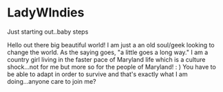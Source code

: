 # LadyWIndies
Just starting out..baby steps


Hello out there big beautiful world! I am just a an old soul/geek looking to change the world. As the saying goes, "a little goes a long way." I am a country girl living in the faster pace of Maryland life which is a culture shock...not for me but more so for the people of Maryland! : ) You have to be able to adapt in order to survive and that's exactly what I am doing...anyone care to join me?

